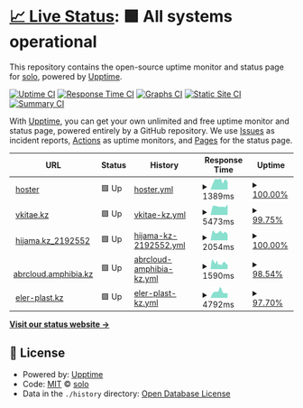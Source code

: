 # [📈 Live Status](https://solo10010.github.io/upptime): <!--live status--> **🟩 All systems operational**

This repository contains the open-source uptime monitor and status page for [solo](https://solo10010.github.io/), powered by [Upptime](https://github.com/upptime/upptime).

[![Uptime CI](https://github.com/solo10010/upptime/workflows/Uptime%20CI/badge.svg)](https://github.com/solo10010/upptime/actions?query=workflow%3A%22Uptime+CI%22)
[![Response Time CI](https://github.com/solo10010/upptime/workflows/Response%20Time%20CI/badge.svg)](https://github.com/solo10010/upptime/actions?query=workflow%3A%22Response+Time+CI%22)
[![Graphs CI](https://github.com/solo10010/upptime/workflows/Graphs%20CI/badge.svg)](https://github.com/solo10010/upptime/actions?query=workflow%3A%22Graphs+CI%22)
[![Static Site CI](https://github.com/solo10010/upptime/workflows/Static%20Site%20CI/badge.svg)](https://github.com/solo10010/upptime/actions?query=workflow%3A%22Static+Site+CI%22)
[![Summary CI](https://github.com/solo10010/upptime/workflows/Summary%20CI/badge.svg)](https://github.com/solo10010/upptime/actions?query=workflow%3A%22Summary+CI%22)

With [Upptime](https://upptime.js.org), you can get your own unlimited and free uptime monitor and status page, powered entirely by a GitHub repository. We use [Issues](https://github.com/solo10010/upptime/issues) as incident reports, [Actions](https://github.com/solo10010/upptime/actions) as uptime monitors, and [Pages](https://solo10010.github.io/upptime) for the status page.

<!--start: status pages-->
<!-- This summary is generated by Upptime (https://github.com/upptime/upptime) -->
<!-- Do not edit this manually, your changes will be overwritten -->
<!-- prettier-ignore -->
| URL | Status | History | Response Time | Uptime |
| --- | ------ | ------- | ------------- | ------ |
| <img alt="" src="https://favicons.githubusercontent.com/hoster.kz" height="13"> [hoster](https://hoster.kz/) | 🟩 Up | [hoster.yml](https://github.com/solo10010/upptime/commits/HEAD/history/hoster.yml) | <details><summary><img alt="Response time graph" src="./graphs/hoster/response-time-week.png" height="20"> 1389ms</summary><br><a href="https://solo10010.github.io/upptime/history/hoster"><img alt="Response time 1415" src="https://img.shields.io/endpoint?url=https%3A%2F%2Fraw.githubusercontent.com%2Fsolo10010%2Fupptime%2FHEAD%2Fapi%2Fhoster%2Fresponse-time.json"></a><br><a href="https://solo10010.github.io/upptime/history/hoster"><img alt="24-hour response time 1228" src="https://img.shields.io/endpoint?url=https%3A%2F%2Fraw.githubusercontent.com%2Fsolo10010%2Fupptime%2FHEAD%2Fapi%2Fhoster%2Fresponse-time-day.json"></a><br><a href="https://solo10010.github.io/upptime/history/hoster"><img alt="7-day response time 1389" src="https://img.shields.io/endpoint?url=https%3A%2F%2Fraw.githubusercontent.com%2Fsolo10010%2Fupptime%2FHEAD%2Fapi%2Fhoster%2Fresponse-time-week.json"></a><br><a href="https://solo10010.github.io/upptime/history/hoster"><img alt="30-day response time 1289" src="https://img.shields.io/endpoint?url=https%3A%2F%2Fraw.githubusercontent.com%2Fsolo10010%2Fupptime%2FHEAD%2Fapi%2Fhoster%2Fresponse-time-month.json"></a><br><a href="https://solo10010.github.io/upptime/history/hoster"><img alt="1-year response time 1415" src="https://img.shields.io/endpoint?url=https%3A%2F%2Fraw.githubusercontent.com%2Fsolo10010%2Fupptime%2FHEAD%2Fapi%2Fhoster%2Fresponse-time-year.json"></a></details> | <details><summary><a href="https://solo10010.github.io/upptime/history/hoster">100.00%</a></summary><a href="https://solo10010.github.io/upptime/history/hoster"><img alt="All-time uptime 99.99%" src="https://img.shields.io/endpoint?url=https%3A%2F%2Fraw.githubusercontent.com%2Fsolo10010%2Fupptime%2FHEAD%2Fapi%2Fhoster%2Fuptime.json"></a><br><a href="https://solo10010.github.io/upptime/history/hoster"><img alt="24-hour uptime 100.00%" src="https://img.shields.io/endpoint?url=https%3A%2F%2Fraw.githubusercontent.com%2Fsolo10010%2Fupptime%2FHEAD%2Fapi%2Fhoster%2Fuptime-day.json"></a><br><a href="https://solo10010.github.io/upptime/history/hoster"><img alt="7-day uptime 100.00%" src="https://img.shields.io/endpoint?url=https%3A%2F%2Fraw.githubusercontent.com%2Fsolo10010%2Fupptime%2FHEAD%2Fapi%2Fhoster%2Fuptime-week.json"></a><br><a href="https://solo10010.github.io/upptime/history/hoster"><img alt="30-day uptime 100.00%" src="https://img.shields.io/endpoint?url=https%3A%2F%2Fraw.githubusercontent.com%2Fsolo10010%2Fupptime%2FHEAD%2Fapi%2Fhoster%2Fuptime-month.json"></a><br><a href="https://solo10010.github.io/upptime/history/hoster"><img alt="1-year uptime 99.99%" src="https://img.shields.io/endpoint?url=https%3A%2F%2Fraw.githubusercontent.com%2Fsolo10010%2Fupptime%2FHEAD%2Fapi%2Fhoster%2Fuptime-year.json"></a></details>
| <img alt="" src="https://favicons.githubusercontent.com/vkitae.kz" height="13"> [vkitae.kz](https://vkitae.kz/) | 🟩 Up | [vkitae-kz.yml](https://github.com/solo10010/upptime/commits/HEAD/history/vkitae-kz.yml) | <details><summary><img alt="Response time graph" src="./graphs/vkitae-kz/response-time-week.png" height="20"> 5473ms</summary><br><a href="https://solo10010.github.io/upptime/history/vkitae-kz"><img alt="Response time 2742" src="https://img.shields.io/endpoint?url=https%3A%2F%2Fraw.githubusercontent.com%2Fsolo10010%2Fupptime%2FHEAD%2Fapi%2Fvkitae-kz%2Fresponse-time.json"></a><br><a href="https://solo10010.github.io/upptime/history/vkitae-kz"><img alt="24-hour response time 15249" src="https://img.shields.io/endpoint?url=https%3A%2F%2Fraw.githubusercontent.com%2Fsolo10010%2Fupptime%2FHEAD%2Fapi%2Fvkitae-kz%2Fresponse-time-day.json"></a><br><a href="https://solo10010.github.io/upptime/history/vkitae-kz"><img alt="7-day response time 5473" src="https://img.shields.io/endpoint?url=https%3A%2F%2Fraw.githubusercontent.com%2Fsolo10010%2Fupptime%2FHEAD%2Fapi%2Fvkitae-kz%2Fresponse-time-week.json"></a><br><a href="https://solo10010.github.io/upptime/history/vkitae-kz"><img alt="30-day response time 3068" src="https://img.shields.io/endpoint?url=https%3A%2F%2Fraw.githubusercontent.com%2Fsolo10010%2Fupptime%2FHEAD%2Fapi%2Fvkitae-kz%2Fresponse-time-month.json"></a><br><a href="https://solo10010.github.io/upptime/history/vkitae-kz"><img alt="1-year response time 2742" src="https://img.shields.io/endpoint?url=https%3A%2F%2Fraw.githubusercontent.com%2Fsolo10010%2Fupptime%2FHEAD%2Fapi%2Fvkitae-kz%2Fresponse-time-year.json"></a></details> | <details><summary><a href="https://solo10010.github.io/upptime/history/vkitae-kz">99.75%</a></summary><a href="https://solo10010.github.io/upptime/history/vkitae-kz"><img alt="All-time uptime 99.87%" src="https://img.shields.io/endpoint?url=https%3A%2F%2Fraw.githubusercontent.com%2Fsolo10010%2Fupptime%2FHEAD%2Fapi%2Fvkitae-kz%2Fuptime.json"></a><br><a href="https://solo10010.github.io/upptime/history/vkitae-kz"><img alt="24-hour uptime 98.24%" src="https://img.shields.io/endpoint?url=https%3A%2F%2Fraw.githubusercontent.com%2Fsolo10010%2Fupptime%2FHEAD%2Fapi%2Fvkitae-kz%2Fuptime-day.json"></a><br><a href="https://solo10010.github.io/upptime/history/vkitae-kz"><img alt="7-day uptime 99.75%" src="https://img.shields.io/endpoint?url=https%3A%2F%2Fraw.githubusercontent.com%2Fsolo10010%2Fupptime%2FHEAD%2Fapi%2Fvkitae-kz%2Fuptime-week.json"></a><br><a href="https://solo10010.github.io/upptime/history/vkitae-kz"><img alt="30-day uptime 99.73%" src="https://img.shields.io/endpoint?url=https%3A%2F%2Fraw.githubusercontent.com%2Fsolo10010%2Fupptime%2FHEAD%2Fapi%2Fvkitae-kz%2Fuptime-month.json"></a><br><a href="https://solo10010.github.io/upptime/history/vkitae-kz"><img alt="1-year uptime 99.87%" src="https://img.shields.io/endpoint?url=https%3A%2F%2Fraw.githubusercontent.com%2Fsolo10010%2Fupptime%2FHEAD%2Fapi%2Fvkitae-kz%2Fuptime-year.json"></a></details>
| <img alt="" src="https://favicons.githubusercontent.com/hijama.kz" height="13"> [hijama.kz_2192552](https://hijama.kz/) | 🟩 Up | [hijama-kz-2192552.yml](https://github.com/solo10010/upptime/commits/HEAD/history/hijama-kz-2192552.yml) | <details><summary><img alt="Response time graph" src="./graphs/hijama-kz-2192552/response-time-week.png" height="20"> 2054ms</summary><br><a href="https://solo10010.github.io/upptime/history/hijama-kz-2192552"><img alt="Response time 2314" src="https://img.shields.io/endpoint?url=https%3A%2F%2Fraw.githubusercontent.com%2Fsolo10010%2Fupptime%2FHEAD%2Fapi%2Fhijama-kz-2192552%2Fresponse-time.json"></a><br><a href="https://solo10010.github.io/upptime/history/hijama-kz-2192552"><img alt="24-hour response time 1533" src="https://img.shields.io/endpoint?url=https%3A%2F%2Fraw.githubusercontent.com%2Fsolo10010%2Fupptime%2FHEAD%2Fapi%2Fhijama-kz-2192552%2Fresponse-time-day.json"></a><br><a href="https://solo10010.github.io/upptime/history/hijama-kz-2192552"><img alt="7-day response time 2054" src="https://img.shields.io/endpoint?url=https%3A%2F%2Fraw.githubusercontent.com%2Fsolo10010%2Fupptime%2FHEAD%2Fapi%2Fhijama-kz-2192552%2Fresponse-time-week.json"></a><br><a href="https://solo10010.github.io/upptime/history/hijama-kz-2192552"><img alt="30-day response time 2039" src="https://img.shields.io/endpoint?url=https%3A%2F%2Fraw.githubusercontent.com%2Fsolo10010%2Fupptime%2FHEAD%2Fapi%2Fhijama-kz-2192552%2Fresponse-time-month.json"></a><br><a href="https://solo10010.github.io/upptime/history/hijama-kz-2192552"><img alt="1-year response time 2314" src="https://img.shields.io/endpoint?url=https%3A%2F%2Fraw.githubusercontent.com%2Fsolo10010%2Fupptime%2FHEAD%2Fapi%2Fhijama-kz-2192552%2Fresponse-time-year.json"></a></details> | <details><summary><a href="https://solo10010.github.io/upptime/history/hijama-kz-2192552">100.00%</a></summary><a href="https://solo10010.github.io/upptime/history/hijama-kz-2192552"><img alt="All-time uptime 99.73%" src="https://img.shields.io/endpoint?url=https%3A%2F%2Fraw.githubusercontent.com%2Fsolo10010%2Fupptime%2FHEAD%2Fapi%2Fhijama-kz-2192552%2Fuptime.json"></a><br><a href="https://solo10010.github.io/upptime/history/hijama-kz-2192552"><img alt="24-hour uptime 100.00%" src="https://img.shields.io/endpoint?url=https%3A%2F%2Fraw.githubusercontent.com%2Fsolo10010%2Fupptime%2FHEAD%2Fapi%2Fhijama-kz-2192552%2Fuptime-day.json"></a><br><a href="https://solo10010.github.io/upptime/history/hijama-kz-2192552"><img alt="7-day uptime 100.00%" src="https://img.shields.io/endpoint?url=https%3A%2F%2Fraw.githubusercontent.com%2Fsolo10010%2Fupptime%2FHEAD%2Fapi%2Fhijama-kz-2192552%2Fuptime-week.json"></a><br><a href="https://solo10010.github.io/upptime/history/hijama-kz-2192552"><img alt="30-day uptime 100.00%" src="https://img.shields.io/endpoint?url=https%3A%2F%2Fraw.githubusercontent.com%2Fsolo10010%2Fupptime%2FHEAD%2Fapi%2Fhijama-kz-2192552%2Fuptime-month.json"></a><br><a href="https://solo10010.github.io/upptime/history/hijama-kz-2192552"><img alt="1-year uptime 99.73%" src="https://img.shields.io/endpoint?url=https%3A%2F%2Fraw.githubusercontent.com%2Fsolo10010%2Fupptime%2FHEAD%2Fapi%2Fhijama-kz-2192552%2Fuptime-year.json"></a></details>
| <img alt="" src="https://favicons.githubusercontent.com/abrcloud.amphibia.kz" height="13"> [abrcloud.amphibia.kz](https://abrcloud.amphibia.kz/) | 🟩 Up | [abrcloud-amphibia-kz.yml](https://github.com/solo10010/upptime/commits/HEAD/history/abrcloud-amphibia-kz.yml) | <details><summary><img alt="Response time graph" src="./graphs/abrcloud-amphibia-kz/response-time-week.png" height="20"> 1590ms</summary><br><a href="https://solo10010.github.io/upptime/history/abrcloud-amphibia-kz"><img alt="Response time 1948" src="https://img.shields.io/endpoint?url=https%3A%2F%2Fraw.githubusercontent.com%2Fsolo10010%2Fupptime%2FHEAD%2Fapi%2Fabrcloud-amphibia-kz%2Fresponse-time.json"></a><br><a href="https://solo10010.github.io/upptime/history/abrcloud-amphibia-kz"><img alt="24-hour response time 1141" src="https://img.shields.io/endpoint?url=https%3A%2F%2Fraw.githubusercontent.com%2Fsolo10010%2Fupptime%2FHEAD%2Fapi%2Fabrcloud-amphibia-kz%2Fresponse-time-day.json"></a><br><a href="https://solo10010.github.io/upptime/history/abrcloud-amphibia-kz"><img alt="7-day response time 1590" src="https://img.shields.io/endpoint?url=https%3A%2F%2Fraw.githubusercontent.com%2Fsolo10010%2Fupptime%2FHEAD%2Fapi%2Fabrcloud-amphibia-kz%2Fresponse-time-week.json"></a><br><a href="https://solo10010.github.io/upptime/history/abrcloud-amphibia-kz"><img alt="30-day response time 2010" src="https://img.shields.io/endpoint?url=https%3A%2F%2Fraw.githubusercontent.com%2Fsolo10010%2Fupptime%2FHEAD%2Fapi%2Fabrcloud-amphibia-kz%2Fresponse-time-month.json"></a><br><a href="https://solo10010.github.io/upptime/history/abrcloud-amphibia-kz"><img alt="1-year response time 1948" src="https://img.shields.io/endpoint?url=https%3A%2F%2Fraw.githubusercontent.com%2Fsolo10010%2Fupptime%2FHEAD%2Fapi%2Fabrcloud-amphibia-kz%2Fresponse-time-year.json"></a></details> | <details><summary><a href="https://solo10010.github.io/upptime/history/abrcloud-amphibia-kz">98.54%</a></summary><a href="https://solo10010.github.io/upptime/history/abrcloud-amphibia-kz"><img alt="All-time uptime 99.67%" src="https://img.shields.io/endpoint?url=https%3A%2F%2Fraw.githubusercontent.com%2Fsolo10010%2Fupptime%2FHEAD%2Fapi%2Fabrcloud-amphibia-kz%2Fuptime.json"></a><br><a href="https://solo10010.github.io/upptime/history/abrcloud-amphibia-kz"><img alt="24-hour uptime 100.00%" src="https://img.shields.io/endpoint?url=https%3A%2F%2Fraw.githubusercontent.com%2Fsolo10010%2Fupptime%2FHEAD%2Fapi%2Fabrcloud-amphibia-kz%2Fuptime-day.json"></a><br><a href="https://solo10010.github.io/upptime/history/abrcloud-amphibia-kz"><img alt="7-day uptime 98.54%" src="https://img.shields.io/endpoint?url=https%3A%2F%2Fraw.githubusercontent.com%2Fsolo10010%2Fupptime%2FHEAD%2Fapi%2Fabrcloud-amphibia-kz%2Fuptime-week.json"></a><br><a href="https://solo10010.github.io/upptime/history/abrcloud-amphibia-kz"><img alt="30-day uptime 99.45%" src="https://img.shields.io/endpoint?url=https%3A%2F%2Fraw.githubusercontent.com%2Fsolo10010%2Fupptime%2FHEAD%2Fapi%2Fabrcloud-amphibia-kz%2Fuptime-month.json"></a><br><a href="https://solo10010.github.io/upptime/history/abrcloud-amphibia-kz"><img alt="1-year uptime 99.67%" src="https://img.shields.io/endpoint?url=https%3A%2F%2Fraw.githubusercontent.com%2Fsolo10010%2Fupptime%2FHEAD%2Fapi%2Fabrcloud-amphibia-kz%2Fuptime-year.json"></a></details>
| <img alt="" src="https://favicons.githubusercontent.com/eler-plast.kz" height="13"> [eler-plast.kz](https://eler-plast.kz/) | 🟩 Up | [eler-plast-kz.yml](https://github.com/solo10010/upptime/commits/HEAD/history/eler-plast-kz.yml) | <details><summary><img alt="Response time graph" src="./graphs/eler-plast-kz/response-time-week.png" height="20"> 4792ms</summary><br><a href="https://solo10010.github.io/upptime/history/eler-plast-kz"><img alt="Response time 4401" src="https://img.shields.io/endpoint?url=https%3A%2F%2Fraw.githubusercontent.com%2Fsolo10010%2Fupptime%2FHEAD%2Fapi%2Feler-plast-kz%2Fresponse-time.json"></a><br><a href="https://solo10010.github.io/upptime/history/eler-plast-kz"><img alt="24-hour response time 5021" src="https://img.shields.io/endpoint?url=https%3A%2F%2Fraw.githubusercontent.com%2Fsolo10010%2Fupptime%2FHEAD%2Fapi%2Feler-plast-kz%2Fresponse-time-day.json"></a><br><a href="https://solo10010.github.io/upptime/history/eler-plast-kz"><img alt="7-day response time 4792" src="https://img.shields.io/endpoint?url=https%3A%2F%2Fraw.githubusercontent.com%2Fsolo10010%2Fupptime%2FHEAD%2Fapi%2Feler-plast-kz%2Fresponse-time-week.json"></a><br><a href="https://solo10010.github.io/upptime/history/eler-plast-kz"><img alt="30-day response time 4688" src="https://img.shields.io/endpoint?url=https%3A%2F%2Fraw.githubusercontent.com%2Fsolo10010%2Fupptime%2FHEAD%2Fapi%2Feler-plast-kz%2Fresponse-time-month.json"></a><br><a href="https://solo10010.github.io/upptime/history/eler-plast-kz"><img alt="1-year response time 4401" src="https://img.shields.io/endpoint?url=https%3A%2F%2Fraw.githubusercontent.com%2Fsolo10010%2Fupptime%2FHEAD%2Fapi%2Feler-plast-kz%2Fresponse-time-year.json"></a></details> | <details><summary><a href="https://solo10010.github.io/upptime/history/eler-plast-kz">97.70%</a></summary><a href="https://solo10010.github.io/upptime/history/eler-plast-kz"><img alt="All-time uptime 98.80%" src="https://img.shields.io/endpoint?url=https%3A%2F%2Fraw.githubusercontent.com%2Fsolo10010%2Fupptime%2FHEAD%2Fapi%2Feler-plast-kz%2Fuptime.json"></a><br><a href="https://solo10010.github.io/upptime/history/eler-plast-kz"><img alt="24-hour uptime 83.89%" src="https://img.shields.io/endpoint?url=https%3A%2F%2Fraw.githubusercontent.com%2Fsolo10010%2Fupptime%2FHEAD%2Fapi%2Feler-plast-kz%2Fuptime-day.json"></a><br><a href="https://solo10010.github.io/upptime/history/eler-plast-kz"><img alt="7-day uptime 97.70%" src="https://img.shields.io/endpoint?url=https%3A%2F%2Fraw.githubusercontent.com%2Fsolo10010%2Fupptime%2FHEAD%2Fapi%2Feler-plast-kz%2Fuptime-week.json"></a><br><a href="https://solo10010.github.io/upptime/history/eler-plast-kz"><img alt="30-day uptime 98.15%" src="https://img.shields.io/endpoint?url=https%3A%2F%2Fraw.githubusercontent.com%2Fsolo10010%2Fupptime%2FHEAD%2Fapi%2Feler-plast-kz%2Fuptime-month.json"></a><br><a href="https://solo10010.github.io/upptime/history/eler-plast-kz"><img alt="1-year uptime 98.80%" src="https://img.shields.io/endpoint?url=https%3A%2F%2Fraw.githubusercontent.com%2Fsolo10010%2Fupptime%2FHEAD%2Fapi%2Feler-plast-kz%2Fuptime-year.json"></a></details>

<!--end: status pages-->

[**Visit our status website →**](https://solo10010.github.io/upptime)

## 📄 License

- Powered by: [Upptime](https://github.com/upptime/upptime)
- Code: [MIT](./LICENSE) © [solo](https://solo10010.github.io/)
- Data in the `./history` directory: [Open Database License](https://opendatacommons.org/licenses/odbl/1-0/)
